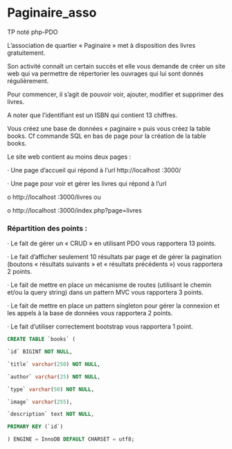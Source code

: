 # Paginaire_asso


TP noté php-PDO


L’association de quartier « Paginaire » met à disposition des livres gratuitement.

Son activité connaît un certain succès et elle vous demande de créer un site web qui va permettre de répertorier les ouvrages qui lui sont donnés régulièrement.

Pour commencer, il s’agit de pouvoir voir, ajouter, modifier et supprimer des livres.

A noter que l’identifiant est un ISBN qui contient 13 chiffres.

Vous créez une base de données « paginaire » puis vous créez la table books. Cf commande SQL en bas de page pour la création de la table books.

Le site web contient au moins deux pages :

· Une page d’accueil qui répond à l’url http://localhost :3000/

· Une page pour voir et gérer les livres qui répond à l’url

o http://localhost :3000/livres ou

o http://localhost :3000/index.php?page=livres


### Répartition des points :

· Le fait de gérer un « CRUD » en utilisant PDO vous rapportera 13 points.

· Le fait d’afficher seulement 10 résultats par page et de gérer la pagination (boutons « résultats suivants » et « résultats précédents ») vous rapportera 2 points.

· Le fait de mettre en place un mécanisme de routes (utilisant le chemin et/ou la query string) dans un pattern MVC vous rapportera 3 points.

· Le fait de mettre en place un pattern singleton pour gérer la connexion et les appels à la base de données vous rapportera 2 points.

· Le fait d’utiliser correctement bootstrap vous rapportera 1 point.


```sql
CREATE TABLE `books` (

`id` BIGINT NOT NULL,

`title` varchar(250) NOT NULL,

`author` varchar(25) NOT NULL,

`type` varchar(50) NOT NULL,

`image` varchar(255),

`description` text NOT NULL,

PRIMARY KEY (`id`)

) ENGINE = InnoDB DEFAULT CHARSET = utf8;
```
